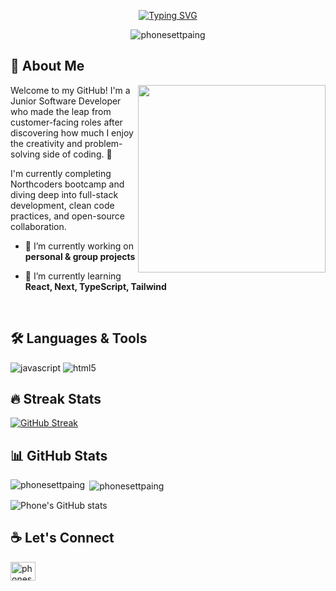 <p align="center"><a href="https://git.io/typing-svg"><img src="https://readme-typing-svg.demolab.com?font=Fira+Code&size=30&pause=1000&color=069C41&center=true&multiline=true&width=620&height=80&lines=%F0%9F%91%8B+Hi+there%2C+I'm+Phone+Sett+Paing.;A+Junior+Software+Developer." alt="Typing SVG" /></a></p>

<p align="center"> <img src="https://komarev.com/ghpvc/?username=phonesettpaing&label=Profile%20views&color=0e75b6&style=flat" alt="phonesettpaing" /> </p>

## 🧠 About Me

<img align="right" src="https://user-images.githubusercontent.com/74038190/235224431-e8c8c12e-6826-47f1-89fb-2ddad83b3abf.gif" width="300" />

Welcome to my GitHub! I'm a Junior Software Developer who made the leap from customer-facing roles after discovering how much I enjoy the creativity and problem-solving side of coding. 🚀 

I'm currently completing Northcoders bootcamp and diving deep into full-stack development, clean code practices, and open-source collaboration.

- 🔭 I’m currently working on **personal & group projects**
  
- 🌱 I’m currently learning **React, Next, TypeScript, Tailwind**

<br/>

## 🛠️ Languages & Tools

<p align="left"><img src="https://img.shields.io/badge/JavaScript-323330?style=for-the-badge&logo=javascript&logoColor=F7DF1E" alt="javascript" /> <img src="https://img.shields.io/badge/HTML5-E34F26?style=for-the-badge&logo=html5&logoColor=white" alt="html5" /> </p>

## 🔥 Streak Stats

[![GitHub Streak](https://streak-stats.demolab.com?user=PhoneSettPaing&theme=whatsapp-dark2&hide_border=true)](https://git.io/streak-stats)

## 📊 GitHub Stats

<p><img align="left" src="https://github-readme-stats.vercel.app/api/top-langs?username=phonesettpaing&show_icons=true&locale=en&layout=compact" alt="phonesettpaing" /></p>

<p>&nbsp;<img align="center" src="https://github-readme-stats.vercel.app/api?username=phonesettpaing&show_icons=true&locale=en" alt="phonesettpaing" /></p>

![Phone's GitHub stats](https://github-readme-stats.vercel.app/api?username=PhoneSettPaing&theme=dark&show_icons=true)

## ☕ Let's Connect

<p align="left">
<a href="https://linkedin.com/in/phonesettpaing" target="blank"><img align="center" src="https://raw.githubusercontent.com/rahuldkjain/github-profile-readme-generator/master/src/images/icons/Social/linked-in-alt.svg" alt="phonesettpaing" height="30" width="40" /></a>
</p>
